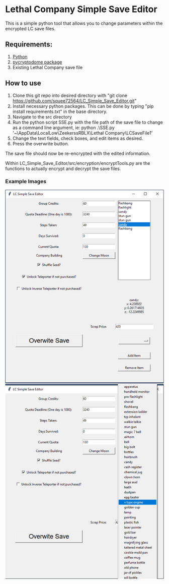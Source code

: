 # Lethal Company Simple Save Editor
This is a simple python tool that allows you to change parameters within the encrypted LC save files.

## Requirements:
1. [Python](https://www.python.org/downloads/)
2. [pycryptodome package](https://pypi.org/project/pycryptodome/)
3. Existing Lethal Company save file

## How to use
1. Clone this git repo into desired directory with "git clone https://github.com/squee72564/LC_Simple_Save_Editor.git"
2. Install necessary python packages. This can be done by typing "pip install requirements.txt" in the base directory.
3. Navigate to the src directory
4. Run the python script SSE.py with the file path of the save file to change as a command line argument, ie: 
 python .\SSE.py '~\AppData\LocalLow\ZeekerssRBLX\Lethal Company\LCSaveFile1' 
5. Change the text fields, check boxes, and edit items as desired.
6. Press the overwrite button.

The save file should now be re-encrypted with the edited information.

Within LC_Simple_Save_Editor/src/encryption/encryptTools.py are the functions to actually encrypt and decrypt the save files.

### Example Images

![LC Simple Save Editor](https://github.com/squee72564/LC_Simple_Save_Editor/blob/main/img/cap.png)
![LC Simple Save Editor 2](https://github.com/squee72564/LC_Simple_Save_Editor/blob/main/img/cap2.png)
